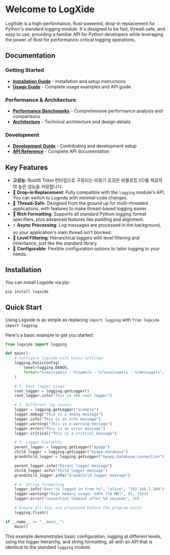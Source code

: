 # Welcome to LogXide

LogXide is a high-performance, Rust-powered, drop-in replacement for Python's standard logging module. It's designed to be fast, thread-safe, and easy to use, providing a familiar API for Python developers while leveraging the power of Rust for performance-critical logging operations.

## Documentation

### Getting Started
- **[Installation Guide](installation.md)** - Installation and setup instructions
- **[Usage Guide](usage.md)** - Complete usage examples and API guide

### Performance & Architecture  
- **[Performance Benchmarks](benchmarks.md)** - Comprehensive performance analysis and comparisons
- **[Architecture](architecture.md)** - Technical architecture and design details

### Development
- **[Development Guide](development.md)** - Contributing and development setup
- **[API Reference](reference.md)** - Complete API documentation

## Key Features

- **고성능**: Rust와 Tokio 런타임으로 구동되는 비동기 로깅은 비블로킹 I/O를 제공하여 높은 성능을 자랑합니다.
- 🔄 **Drop-in Replacement**: Fully compatible with the `logging` module's API. You can switch to Logxide with minimal code changes.
- 🧵 **Thread-Safe**: Designed from the ground up for multi-threaded applications, with features to make thread-based logging easier.
- 📝 **Rich Formatting**: Supports all standard Python logging format specifiers, plus advanced features like padding and alignment.
- ⚡ **Async Processing**: Log messages are processed in the background, so your application's main thread isn't blocked.
- 🎯 **Level Filtering**: Hierarchical loggers with level filtering and inheritance, just like the standard library.
- 🔧 **Configurable**: Flexible configuration options to tailor logging to your needs.

## Installation

You can install Logxide via pip:

```bash
pip install logxide
```

## Quick Start

Using Logxide is as simple as replacing `import logging` with `from logxide import logging`.

Here's a basic example to get you started:

```python
from logxide import logging

def main():
    # Configure logxide with basic settings
    logging.basicConfig(
        level=logging.DEBUG,
        format="%(asctime)s - %(name)s - %(levelname)s - %(message)s",
    )

    # 1. Root logger usage
    root_logger = logging.getLogger()
    root_logger.info("This is the root logger")

    # 2. Different log levels
    logger = logging.getLogger("example")
    logger.debug("This is a debug message")
    logger.info("This is an info message")
    logger.warning("This is a warning message")
    logger.error("This is an error message")
    logger.critical("This is a critical message")

    # 3. Logger hierarchy
    parent_logger = logging.getLogger("myapp")
    child_logger = logging.getLogger("myapp.database")
    grandchild_logger = logging.getLogger("myapp.database.connection")

    parent_logger.info("Parent logger message")
    child_logger.info("Child logger message")
    grandchild_logger.info("Grandchild logger message")

    # 4. String formatting
    logger.info("User %s logged in from %s", "alice", "192.168.1.100")
    logger.warning("High memory usage: %d%% (%d MB)", 85, 1024)
    logger.error("Connection timeout after %d seconds", 30)

    # Ensure all logs are processed before the program exits
    logging.flush()

if __name__ == "__main__":
    main()
```

This example demonstrates basic configuration, logging at different levels, using the logger hierarchy, and string formatting, all with an API that is identical to the standard `logging` module.
